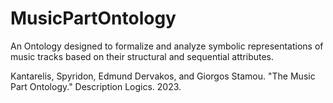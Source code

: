 # MusicPartOntology

An Ontology designed to formalize and analyze symbolic representations of music tracks based on their structural and sequential attributes.

Kantarelis, Spyridon, Edmund Dervakos, and Giorgos Stamou. "The Music Part Ontology." Description Logics. 2023.
